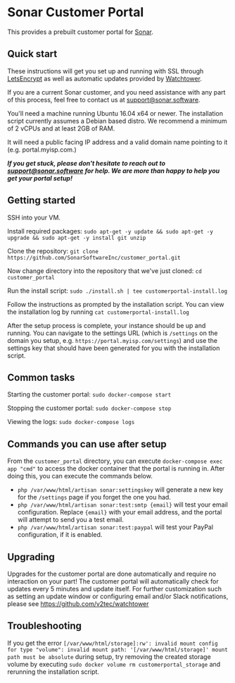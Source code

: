 # Sonar Customer Portal

This provides a prebuilt customer portal for [Sonar](https://sonar.software).

## Quick start

These instructions will get you set up and running with SSL through [LetsEncrypt](https://letsencrypt.org) as well as automatic updates provided by [Watchtower](https://github.com/v2tec/watchtower).

If you are a current Sonar customer, and you need assistance with any part of this process, feel free to contact us at support@sonar.software.

You'll need a machine running Ubuntu 16.04 x64 or newer. The installation script currently assumes a Debian based distro.
We recommend a minimum of 2 vCPUs and at least 2GB of RAM.

It will need a public facing IP address and a valid domain name pointing to it (e.g. portal.myisp.com.)

**_If you get stuck, please don't hesitate to reach out to support@sonar.software for help. We are more than happy to help you get your portal setup!_**

## Getting started

SSH into your VM.

Install required packages:
`sudo apt-get -y update && sudo apt-get -y upgrade && sudo apt-get -y install git unzip`

Clone the repository:
`git clone https://github.com/SonarSoftwareInc/customer_portal.git`

Now change directory into the repository that we've just cloned:
`cd customer_portal`

Run the install script:
`sudo ./install.sh | tee customerportal-install.log`

Follow the instructions as prompted by the installation script.
You can view the installation log by running
`cat customerportal-install.log`

After the setup process is complete, your instance should be up and running. You can navigate to the settings URL (which is `/settings` on the domain you setup, e.g. `https://portal.myisp.com/settings`) and use the settings key that should have been generated for you with the installation script.

## Common tasks

Starting the customer portal:
`sudo docker-compose start`

Stopping the customer portal:
`sudo docker-compose stop`

Viewing the logs:
`sudo docker-compose logs`

## Commands you can use after setup

From the `customer_portal` directory, you can execute `docker-compose exec app "cmd"` to access the docker container that the portal is running in. After doing this, you can execute the commands below.

* `php /var/www/html/artisan sonar:settingskey` will generate a new key for the `/settings` page if you forget the one you had.
* `php /var/www/html/artisan sonar:test:smtp {email}` will test your email configuration. Replace `{email}` with your email address, and the portal will attempt to send you a test email.
* `php /var/www/html/artisan sonar:test:paypal` will test your PayPal configuration, if it is enabled.

## Upgrading

Upgrades for the customer portal are done automatically and require no interaction on your part! The customer portal will automatically check for updates every 5 minutes and update itself. For further customization such as setting an update window or configuring email and/or Slack notifications, please see https://github.com/v2tec/watchtower

## Troubleshooting

If you get the error `[/var/www/html/storage]:rw': invalid mount config for type "volume": invalid mount path: '[/var/www/html/storage]' mount path must be absolute` during setup, try removing the created storage volume by executing `sudo docker volume rm customerportal_storage` and rerunning the installation script.
